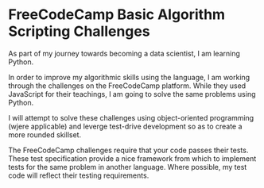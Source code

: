 # FreeCodeCamp Basic Algorithm Scripting Challenges

As part of my journey towards becoming a data scientist, I am learning Python.

In order to improve my algorithmic skills using the language, I am working through the challenges on the FreeCodeCamp platform. While they used JavaScript for their teachings, I am going to solve the same problems using Python.

I will attempt to solve these challenges using object-oriented programming (wjere applicable) and leverge test-drive development so as to create a more rounded skillset. 

The FreeCodeCamp challenges require that your code passes their tests. These test specification provide a nice framework from which to implement tests for the same problem in another language. Where possible, my test code will reflect their testing requirements. 